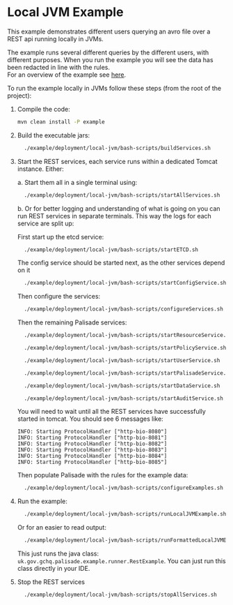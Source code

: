 # Local JVM Example

This example demonstrates different users querying an avro file over a REST api running locally in JVMs.

The example runs several different queries by the different users, with different purposes. When you run the example you will see the data has been redacted in line with the rules.  
For an overview of the example see [here](../../README.md).

To run the example locally in JVMs follow these steps (from the root of the project):

1. Compile the code:
    ```bash
    mvn clean install -P example
    ```
 
2.  Build the executable jars:
     ```bash
       ./example/deployment/local-jvm/bash-scripts/buildServices.sh
     ```

3. Start the REST services, each service runs within a dedicated Tomcat instance. Either:

    a. Start them all in a single terminal using:
    ```bash
      ./example/deployment/local-jvm/bash-scripts/startAllServices.sh
    ```
    
    b. Or for better logging and understanding of what is going on you can
 run REST services in separate terminals. This way the logs for each
 service are split up:
 
    First start up the etcd service:
    ```bash
      ./example/deployment/local-jvm/bash-scripts/startETCD.sh
    ```
    The config service should be started next, as the other services depend on it
    ```bash
      ./example/deployment/local-jvm/bash-scripts/startConfigService.sh
    ```
    Then configure the services:
    ```bash
      ./example/deployment/local-jvm/bash-scripts/configureServices.sh
    ```
    Then the remaining Palisade services:
    ```bash
      ./example/deployment/local-jvm/bash-scripts/startResourceService.sh
    ```
    ```bash
      ./example/deployment/local-jvm/bash-scripts/startPolicyService.sh
    ```
    ```bash
      ./example/deployment/local-jvm/bash-scripts/startUserService.sh
    ```
    ```bash
      ./example/deployment/local-jvm/bash-scripts/startPalisadeService.sh
    ```
    ```bash
      ./example/deployment/local-jvm/bash-scripts/startDataService.sh
    ```
    ```bash
      ./example/deployment/local-jvm/bash-scripts/startAuditService.sh
    ```
    
    You will need to wait until all the REST services have successfully started in tomcat. 
    You should see 6 messages like:
    ```
    INFO: Starting ProtocolHandler ["http-bio-8080"]
    INFO: Starting ProtocolHandler ["http-bio-8081"]
    INFO: Starting ProtocolHandler ["http-bio-8082"]
    INFO: Starting ProtocolHandler ["http-bio-8083"]
    INFO: Starting ProtocolHandler ["http-bio-8084"]
    INFO: Starting ProtocolHandler ["http-bio-8085"]
    ```
    
    Then populate Palisade with the rules for the example data:
    ```bash
      ./example/deployment/local-jvm/bash-scripts/configureExamples.sh
    ```

4. Run the example:
    ```bash
      ./example/deployment/local-jvm/bash-scripts/runLocalJVMExample.sh
    ```
   Or for an easier to read output:
    ```bash
      ./example/deployment/local-jvm/bash-scripts/runFormattedLocalJVMExample.sh
    ```     
    
    This just runs the java class: `uk.gov.gchq.palisade.example.runner.RestExample`. You can just run this class directly in your IDE.

5. Stop the REST services
    ```bash
      ./example/deployment/local-jvm/bash-scripts/stopAllServices.sh
    ```

